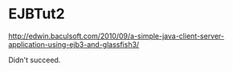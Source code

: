 EJBTut2
=======

http://edwin.baculsoft.com/2010/09/a-simple-java-client-server-application-using-ejb3-and-glassfish3/

Didn't succeed.
